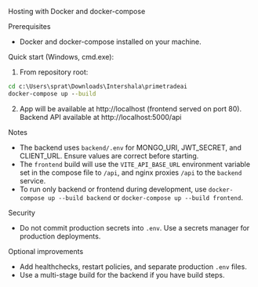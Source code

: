 Hosting with Docker and docker-compose

Prerequisites
- Docker and docker-compose installed on your machine.

Quick start (Windows, cmd.exe):

1. From repository root:

```cmd
cd c:\Users\sprat\Downloads\Intershala\primetradeai
docker-compose up --build
```

2. App will be available at http://localhost (frontend served on port 80). Backend API available at http://localhost:5000/api

Notes
- The backend uses `backend/.env` for MONGO_URI, JWT_SECRET, and CLIENT_URL. Ensure values are correct before starting.
- The `frontend` build will use the `VITE_API_BASE_URL` environment variable set in the compose file to `/api`, and nginx proxies `/api` to the `backend` service.
- To run only backend or frontend during development, use `docker-compose up --build backend` or `docker-compose up --build frontend`.

Security
- Do not commit production secrets into `.env`. Use a secrets manager for production deployments.

Optional improvements
- Add healthchecks, restart policies, and separate production `.env` files.
- Use a multi-stage build for the backend if you have build steps.
